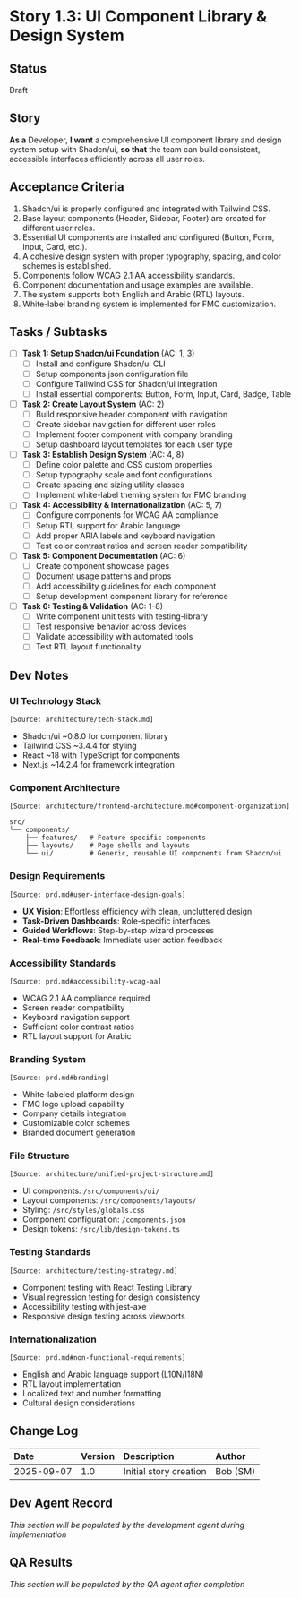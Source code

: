 # Story 1.3: UI Component Library & Design System

## Status
Draft

## Story
**As a** Developer,
**I want** a comprehensive UI component library and design system setup with Shadcn/ui,
**so that** the team can build consistent, accessible interfaces efficiently across all user roles.

## Acceptance Criteria
1. Shadcn/ui is properly configured and integrated with Tailwind CSS.
2. Base layout components (Header, Sidebar, Footer) are created for different user roles.
3. Essential UI components are installed and configured (Button, Form, Input, Card, etc.).
4. A cohesive design system with proper typography, spacing, and color schemes is established.
5. Components follow WCAG 2.1 AA accessibility standards.
6. Component documentation and usage examples are available.
7. The system supports both English and Arabic (RTL) layouts.
8. White-label branding system is implemented for FMC customization.

## Tasks / Subtasks

- [ ] **Task 1: Setup Shadcn/ui Foundation** (AC: 1, 3)
  - [ ] Install and configure Shadcn/ui CLI
  - [ ] Setup components.json configuration file
  - [ ] Configure Tailwind CSS for Shadcn/ui integration
  - [ ] Install essential components: Button, Form, Input, Card, Badge, Table

- [ ] **Task 2: Create Layout System** (AC: 2)
  - [ ] Build responsive header component with navigation
  - [ ] Create sidebar navigation for different user roles
  - [ ] Implement footer component with company branding
  - [ ] Setup dashboard layout templates for each user type

- [ ] **Task 3: Establish Design System** (AC: 4, 8)
  - [ ] Define color palette and CSS custom properties
  - [ ] Setup typography scale and font configurations
  - [ ] Create spacing and sizing utility classes
  - [ ] Implement white-label theming system for FMC branding

- [ ] **Task 4: Accessibility & Internationalization** (AC: 5, 7)
  - [ ] Configure components for WCAG AA compliance
  - [ ] Setup RTL support for Arabic language
  - [ ] Add proper ARIA labels and keyboard navigation
  - [ ] Test color contrast ratios and screen reader compatibility

- [ ] **Task 5: Component Documentation** (AC: 6)
  - [ ] Create component showcase pages
  - [ ] Document usage patterns and props
  - [ ] Add accessibility guidelines for each component
  - [ ] Setup development component library for reference

- [ ] **Task 6: Testing & Validation** (AC: 1-8)
  - [ ] Write component unit tests with testing-library
  - [ ] Test responsive behavior across devices
  - [ ] Validate accessibility with automated tools
  - [ ] Test RTL layout functionality

## Dev Notes

### UI Technology Stack
`[Source: architecture/tech-stack.md]`
- Shadcn/ui ~0.8.0 for component library
- Tailwind CSS ~3.4.4 for styling
- React ~18 with TypeScript for components
- Next.js ~14.2.4 for framework integration

### Component Architecture
`[Source: architecture/frontend-architecture.md#component-organization]`
```
src/
└── components/
    ├── features/   # Feature-specific components
    ├── layouts/    # Page shells and layouts
    └── ui/         # Generic, reusable UI components from Shadcn/ui
```

### Design Requirements
`[Source: prd.md#user-interface-design-goals]`
- **UX Vision**: Effortless efficiency with clean, uncluttered design
- **Task-Driven Dashboards**: Role-specific interfaces
- **Guided Workflows**: Step-by-step wizard processes
- **Real-time Feedback**: Immediate user action feedback

### Accessibility Standards
`[Source: prd.md#accessibility-wcag-aa]`
- WCAG 2.1 AA compliance required
- Screen reader compatibility
- Keyboard navigation support
- Sufficient color contrast ratios
- RTL layout support for Arabic

### Branding System
`[Source: prd.md#branding]`
- White-labeled platform design
- FMC logo upload capability
- Company details integration
- Customizable color schemes
- Branded document generation

### File Structure
`[Source: architecture/unified-project-structure.md]`
- UI components: `/src/components/ui/`
- Layout components: `/src/components/layouts/`
- Styling: `/src/styles/globals.css`
- Component configuration: `/components.json`
- Design tokens: `/src/lib/design-tokens.ts`

### Testing Standards
`[Source: architecture/testing-strategy.md]`
- Component testing with React Testing Library
- Visual regression testing for design consistency
- Accessibility testing with jest-axe
- Responsive design testing across viewports

### Internationalization
`[Source: prd.md#non-functional-requirements]`
- English and Arabic language support (L10N/I18N)
- RTL layout implementation
- Localized text and number formatting
- Cultural design considerations

## Change Log
| Date | Version | Description | Author |
| :--- | :--- |:--- |:--- |
| 2025-09-07 | 1.0 | Initial story creation | Bob (SM) |

## Dev Agent Record
*This section will be populated by the development agent during implementation*

## QA Results
*This section will be populated by the QA agent after completion*